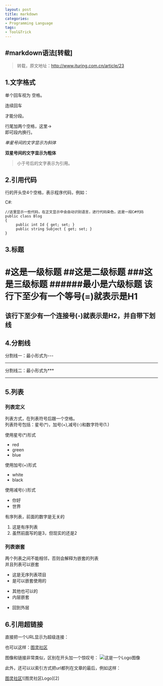 ```yaml
---
layout: post
title: markdown
categories:
- Programming Language
tags:
- Tool&Trick
---
```


#markdown语法[转载]
----------------------------------------------------------------
> 转载，原文地址：http://www.ituring.com.cn/article/23

## 1.文字格式
单个回车视为
空格。

连续回车

才能分段。

行尾加两个空格，这里->  
即可段内换行。

*单星号间的文字显示为斜体*

**双星号间的文字显示为粗体**

> 小于号后的文字表示为引用。

## 2.引用代码
行的开头空4个空格，表示程序代码，例如：

C#:

    //这里显示一些代码，在正文显示中会自动识别语言，进行代码染色，这是一段C#代码
    public class Blog
    {
         public int Id { get; set; }
         public string Subject { get; set; }
    }



## 3.标题
#这是一级标题
##这是二级标题
###这是三级标题
######最小是六级标题
该行下至少有一个等号(=)就表示是H1
======
该行下至少有一个连接号(-)就表示是H2，并自带下划线
------

## 4.分割线
分割线一：最小形式为---

---
分割线二：最小形式为***

***

## 5.列表
### 列表定义
列表方式，在列表符号后跟一个空格。  
列表符号包括：星号(*)，加号(+),减号(-)和数字符号(1.)

使用星号(*)形式

* red
* green
* blue

使用加号(+)形式

+ white
+ black

使用减号(-)形式

- 你好
- 世界

有序列表，前面的数字是无关的

1. 这是有序列表
3. 虽然前面写的是3，但现实的还是2

### 列表嵌套
两个列表之间不能相邻，否则会解释为嵌套的列表  
并且列表可以嵌套

- 这是无序列表项目
- 是可以嵌套使用的
 + 其他也可以的
 + 内层嵌套
- 回到外层


## 6.引用超链接
直接把一个URL显示为超级连接：

也可以这样：[图灵社区](http://www.ituring.com.cn)

图像和链接非常类似，区别在开头加一个惊叹号： ![这是一个Logo图像](http://www.turingbook.com/Content/img/Turing.Gif)

此外，还可以以索引方式把url都列在文章的最后，例如这样：

[图灵社区][1]![图灵社区Logo][2]

[1]:http://www.ituring.com.cn[2]:http://www.ituring.com.cn/Content/img/Turing.Gif
